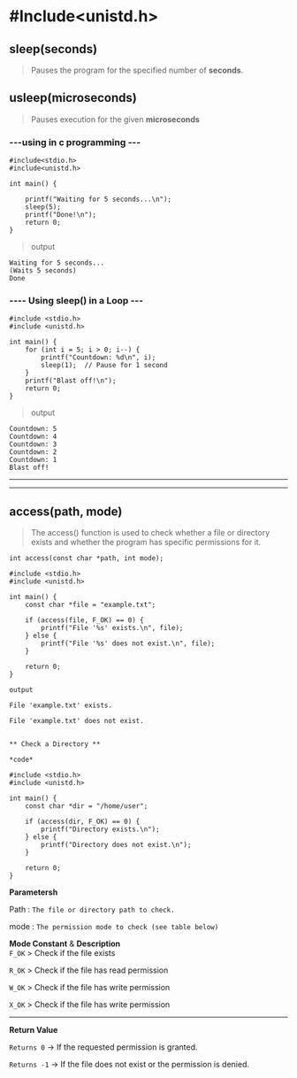 
# **#Include<unistd.h>**

## sleep(seconds)
> Pauses the program for the specified number of **seconds**.

## usleep(microseconds)
> Pauses execution for the given **microseconds**

### ---using in c programming ---

```
#include<stdio.h>
#include<unistd.h>

int main() {

    printf("Waiting for 5 seconds...\n");
    sleep(5);
    printf("Done!\n");
    return 0;
}
```
> output
```
Waiting for 5 seconds...
(Waits 5 seconds)
Done
```

### **---- Using sleep() in a Loop ---**

```
#include <stdio.h>
#include <unistd.h>

int main() {
    for (int i = 5; i > 0; i--) {
        printf("Countdown: %d\n", i);
        sleep(1);  // Pause for 1 second
    }
    printf("Blast off!\n");
    return 0;
}
```
> output 
```
Countdown: 5
Countdown: 4
Countdown: 3
Countdown: 2
Countdown: 1
Blast off!
```
***
***

## access(path, mode)
> The access() function is used to check whether 
a file or directory exists and whether 
the program has specific permissions for it.

`int access(const char *path, int mode);`
```
#include <stdio.h>
#include <unistd.h>

int main() {
    const char *file = "example.txt";

    if (access(file, F_OK) == 0) {
        printf("File '%s' exists.\n", file);
    } else {
        printf("File '%s' does not exist.\n", file);
    }

    return 0;
}

output

File 'example.txt' exists.

File 'example.txt' does not exist.


** Check a Directory **

*code*

#include <stdio.h>
#include <unistd.h>

int main() {
    const char *dir = "/home/user";

    if (access(dir, F_OK) == 0) {
        printf("Directory exists.\n");
    } else {
        printf("Directory does not exist.\n");
    }

    return 0;
}
```
**Parametersh**

Path : `The file or directory path to check.`

mode : `The permission mode to check (see table below)`

**Mode Constant**       &      **Description**          
`F_OK`  > Check if the file exists

`R_OK` > Check if the file has read permission

`W_OK` > Check if the file has write permission

`X_OK` > Check if the file has write permission

---

**Return Value**

`Returns 0` → If the requested permission is granted.

`Returns -1` → If the file does not exist or the permission is denied.